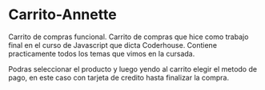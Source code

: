 # Carrito-Annette
Carrito de compras funcional.
Carrito de compras que hice como trabajo final en el curso de Javascript que dicta Coderhouse.
Contiene practicamente todos los temas que vimos en la cursada.

Podras seleccionar el producto y luego yendo al carrito elegir el metodo de pago, en este caso con tarjeta de credito hasta finalizar la compra.


